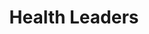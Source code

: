 ---
title: Health Leaders
heroQuote: Education is the most powerful weapon which you can use to change the world.
hero_Quote_Cite: Nelson Mandela
hero_image: /images/doctorLady.webp
bookCover_image: /images/programs/NewProgramTrainingBook.webp
curriculumSprite_image: /images/sprites/sprite-Set2.webp
id: 7
objective_markdown: >-
  Paragraph describing the objective for this program. For example - when you
  have completed this program you will be able to…
motivation: >-
  Core leadership competencies are crucial in their sphere of influence and must
  be taught to Health Care leaders. EMIT invests in the leadership and ethical
  competencies of Health Care leaders.
status: planned
entrance: Explain the entrance requirements for this program
delivery: Describe how the program is delivered
duration: How long will it take to complete the program
assessment: Describe how the program is assessed
certification: Description of the certification for this program
graduation: Describe the graduation event
description_markdown: >-
  Introductory Paragraph for this curriculum. Sapien iusto curae porttitor
  facilisis odio quaerat felis? Cursus sagittis facilisi lorem qui voluptatibus,
  aliquam. Felis tortor deleniti ac\! Feugiat auctor exercitation sequi, cum
  feugiat, eiusmod, pretium.
curricula:
  - title: Title of the curricula
    objective: 'Lacus! Veritatis mus aliquip atque molestie! Justo class tempora, posuere.'
    credits_number: 5
    days_number: 10
    projects_number: 3
    sprite_selection_number: 1
  - title: Title of the curricula
    objective: 'Lacus! Veritatis mus aliquip atque molestie! Justo class tempora, posuere.'
    credits_number: 5
    days_number: 10
    projects_number: 3
    sprite_selection_number: 2
  - title: Title of the curricula
    objective: 'Lacus! Veritatis mus aliquip atque molestie! Justo class tempora, posuere.'
    credits_number: 5
    days_number: 10
    projects_number: 3
    sprite_selection_number: 3
  - title: Title of the curricula
    objective: 'Lacus! Veritatis mus aliquip atque molestie! Justo class tempora, posuere.'
    credits_number: 5
    days_number: 10
    projects_number: 3
    sprite_selection_number: 4
  - title: Title of the curricula
    objective: 'Lacus! Veritatis mus aliquip atque molestie! Justo class tempora, posuere.'
    credits_number: 5
    days_number: 10
    projects_number: 3
    sprite_selection_number: 5
  - title: Title of the curricula
    objective: 'Lacus! Veritatis mus aliquip atque molestie! Justo class tempora, posuere.'
    credits_number: 5
    days_number: 10
    projects_number: 3
    sprite_selection_number: 6
  - title: Title of the curricula
    objective: 'Lacus! Veritatis mus aliquip atque molestie! Justo class tempora, posuere.'
    credits_number: 5
    days_number: 10
    projects_number: 3
    sprite_selection_number: 7
---